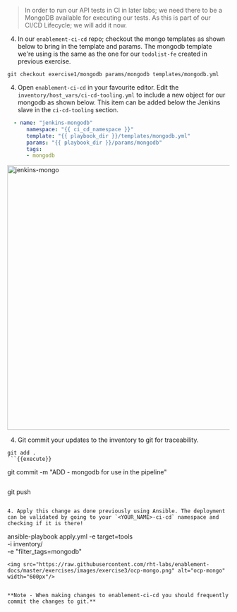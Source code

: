 > In order to run our API tests in CI in later labs; we need there to be a MongoDB available for executing our tests. As this is part of our CI/CD Lifecycle; we will add it now.

4. In our `enablement-ci-cd` repo; checkout the mongo templates as shown below to bring in the template and params. The mongodb template we're using is the same as the one for our `todolist-fe` created in previous exercise.
```
git checkout exercise1/mongodb params/mongodb templates/mongodb.yml
```

4. Open `enablement-ci-cd` in your favourite editor. Edit the `inventory/host_vars/ci-cd-tooling.yml` to include a new object for our mongodb as shown below. This item can be added below the Jenkins slave in the `ci-cd-tooling` section.
```yaml
  - name: "jenkins-mongodb"
      namespace: "{{ ci_cd_namespace }}"
      template: "{{ playbook_dir }}/templates/mongodb.yml"
      params: "{{ playbook_dir }}/params/mongodb"
      tags:
      - mongodb
```
<img src="https://raw.githubusercontent.com/rht-labs/enablement-docs/master/exercises/images/exercise1/jenkins-mongo.png" alt="jenkins-mongo" width="600px"/>


4. Git commit your updates to the inventory to git for traceability.
```
git add .
```{{execute}}
```
git commit -m "ADD - mongodb for use in the pipeline"
```{{execute}}
```
git push
```{{execute}}

4. Apply this change as done previously using Ansible. The deployment can be validated by going to your `<YOUR_NAME>-ci-cd` namespace and checking if it is there!
```
ansible-playbook apply.yml -e target=tools \
  -i inventory/ \
  -e "filter_tags=mongodb"
```{{execute}}
<img src="https://raw.githubusercontent.com/rht-labs/enablement-docs/master/exercises/images/exercise3/ocp-mongo.png" alt="ocp-mongo" width="600px"/>


**Note - When making changes to enablement-ci-cd you should frequently commit the changes to git.**

